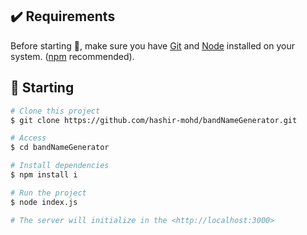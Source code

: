## :heavy_check_mark: Requirements ##

Before starting :checkered_flag:, make sure you have [Git](https://git-scm.com) and [Node](https://nodejs.org/en/) installed on your system. ([npm](https://www.npmjs.com/) recommended).

## :checkered_flag: Starting ##

```bash
# Clone this project
$ git clone https://github.com/hashir-mohd/bandNameGenerator.git

# Access
$ cd bandNameGenerator

# Install dependencies
$ npm install i

# Run the project
$ node index.js

# The server will initialize in the <http://localhost:3000>
```
